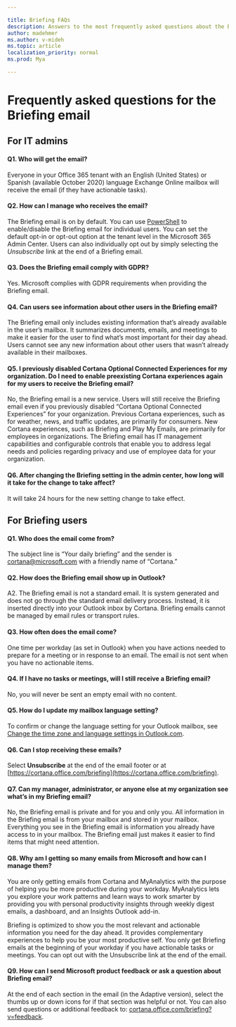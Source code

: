 ```yaml
---

title: Briefing FAQs
description: Answers to the most frequently asked questions about the Briefing email
author: madehmer
ms.author: v-mideh
ms.topic: article
localization_priority: normal 
ms.prod: Mya

---
```


# Frequently asked questions for the Briefing email

## For IT admins

#### Q1. Who will get the email?

Everyone in your Office 365 tenant with an English (United States) or Spanish (available October 2020) language Exchange Online mailbox will receive the email (if they have actionable tasks).

#### Q2. How can I manage who receives the email?  

The Briefing email is on by default. You can use [PowerShell](be-admin.md) to enable/disable the Briefing email for individual users. You can set the default opt-in or opt-out option at the tenant level in the Microsoft 365 Admin Center. Users can also individually opt out by simply selecting the *Unsubscribe* link at the end of a Briefing email.

#### Q3. Does the Briefing email comply with GDPR?

Yes. Microsoft complies with GDPR requirements when providing the Briefing email.

#### Q4. Can users see information about other users in the Briefing email?

The Briefing email only includes existing information that’s already available in the user’s mailbox. It summarizes documents, emails, and meetings to make it easier for the user to find what’s most important for their day ahead. Users cannot see any new information about other users that wasn’t already available in their mailboxes.  

#### Q5. I previously disabled Cortana Optional Connected Experiences for my organization. Do I need to enable preexisting Cortana experiences again for my users to receive the Briefing email?  

No, the Briefing email is a new service. Users will still receive the Briefing email even if you previously disabled “Cortana Optional Connected Experiences” for your organization. Previous Cortana experiences, such as for weather, news, and traffic updates, are primarily for consumers. New Cortana experiences, such as Briefing and Play My Emails, are primarily for employees in organizations. The Briefing email has IT management capabilities and configurable controls that enable you to address legal needs and policies regarding privacy and use of employee data for your organization.

#### Q6. After changing the Briefing setting in the admin center, how long will it take for the change to take affect?

It will take 24 hours for the new setting change to take effect.

## For Briefing users

#### Q1. Who does the email come from?  

The subject line is “Your daily briefing” and the sender is cortana@microsoft.com with a friendly name of “Cortana.”

#### Q2. How does the Briefing email show up in Outlook?

A2. The Briefing email is not a standard email. It is system generated and does not go through the standard email delivery process. Instead, it is inserted directly into your Outlook inbox by Cortana. Briefing emails cannot be managed by email rules or transport rules.

#### Q3. How often does the email come?  

One time per workday (as set in Outlook) when you have actions needed to prepare for a meeting or in response to an email. The email is not sent when you have no actionable items.

#### Q4. If I have no tasks or meetings, will I still receive a Briefing email?  

No, you will never be sent an empty email with no content.

#### Q5. How do I update my mailbox language setting?  

To confirm or change the language setting for your Outlook mailbox, see [Change the time zone and language settings in Outlook.com](https://support.microsoft.com/office/change-the-time-zone-and-language-settings-in-outlook-com-8a34d50d-81b4-40c2-b304-b3d043566389).

#### Q6. Can I stop receiving these emails?  

Select **Unsubscribe** at the end of the email footer or at [https://cortana.office.com/briefing](https://cortana.office.com/briefing).

#### Q7. Can my manager, administrator, or anyone else at my organization see what’s in my Briefing email?

No, the Briefing email is private and for you and only you. All information in the Briefing email is from your mailbox and stored in your mailbox. Everything you see in the Briefing email is information you already have access to in your mailbox. The Briefing email just makes it easier to find items that might need attention.

#### Q8. Why am I getting so many emails from Microsoft and how can I manage them?  

You are only getting emails from Cortana and MyAnalytics with the purpose of helping you be more productive during your workday. MyAnalytics lets you explore your work patterns and learn ways to work smarter by providing you with personal productivity insights through weekly digest emails, a dashboard, and an Insights Outlook add-in.  

Briefing is optimized to show you the most relevant and actionable information you need for the day ahead. It provides complementary experiences to help you be your most productive self. You only get Briefing emails at the beginning of your workday if you have actionable tasks or meetings. You can opt out with the Unsubscribe link at the end of the email.

#### Q9. How can I send Microsoft product feedback or ask a question about Briefing email?

At the end of each section in the email (in the Adaptive version), select the thumbs up or down icons for if that section was helpful or not. You can also send questions or additional feedback to: [cortana.office.com/briefing?v=feedback](https://cortana.office.com/briefing?v=feedback).

